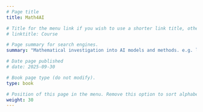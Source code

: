 ```yaml
---
# Page title
title: Math4AI

# Title for the menu link if you wish to use a shorter link title, otherwise remove this option.
# linktitle: Course

# Page summary for search engines.
summary: "Mathematical investigation into AI models and methods. e.g. learning theory of NN's"

# Date page published
# date: 2025-09-30

# Book page type (do not modify).
type: book

# Position of this page in the menu. Remove this option to sort alphabetically.
weight: 30
---
```

